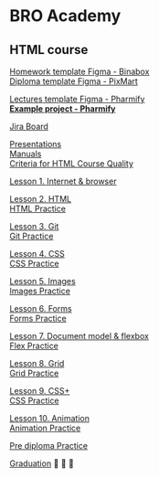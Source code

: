 # BRO Academy 

## HTML course 

[Homework template Figma - Binabox](https://www.figma.com/design/jqIedRSOsKC20T9QeDDNdL/BinaBox-UI-KIT?m=auto&t=gBzlUoU5MRyDe3QY-6) <br />
[Diploma template Figma - PixMart](https://www.figma.com/design/7HK7TzghZnR3ZhxB18Rrox/PixMart---Website-UI-Figma?m=auto&t=NJEjEybOi163nD7Z-6)  <br />

[Lectures template Figma - Pharmify](https://www.figma.com/design/auFieaBExddBH3NrBBcx2N/Pharmify-UI-KIT?t=gBzlUoU5MRyDe3QY-1) <br />
**[Example project - Pharmify](https://github.com/broacademy/pharmify)**<br />

[Jira Board](https://bro-academy.atlassian.net/jira/core/projects/BAHC2/board) <br />

[Presentations](presentations) <br />
[Manuals](manuals)  <br />
[Criteria for HTML Course Quality](criteria.md)  <br />

[Lesson 1. Internet & browser](lesson-1.md)  <br />
  
[Lesson 2. HTML](lesson-2.md) <br />
[HTML Practice](practice/practice-2.pdf) <br />
 
[Lesson 3. Git](lesson-3.md)  <br />
[Git Practice](practice/practice-3.pdf) <br />

[Lesson 4. CSS](lesson-4.md) <br />
[CSS Practice](practice/practice-4.pdf)<br />

[Lesson 5. Images](lesson-5.md)  <br />
[Images Practice](practice/practice-5.pdf)  <br />

[Lesson 6. Forms](lesson-6.md) <br />
[Forms Practice](https://codepen.io/broacademy/pen/dyBRzjZ)  <br />
 
[Lesson 7. Document model & flexbox](lesson-7.md) <br />
[Flex Practice](practice/practice-7.pdf) <br />

[Lesson 8. Grid](lesson-8.md) <br />
[Grid Practice](practice/practice-8.pdf) <br />

[Lesson 9. CSS+](lesson-9.md)  <br />
[CSS Practice](practice/practice-9.pdf)   <br />

[Lesson 10. Animation](lesson-10.md) <br />
[Animation Practice](practice/practice-10.pdf) <br />

[Pre diploma Practice](pre-final-practice.md) <br />

[Graduation](final.md) :tada: :tada: :tada: <br />
